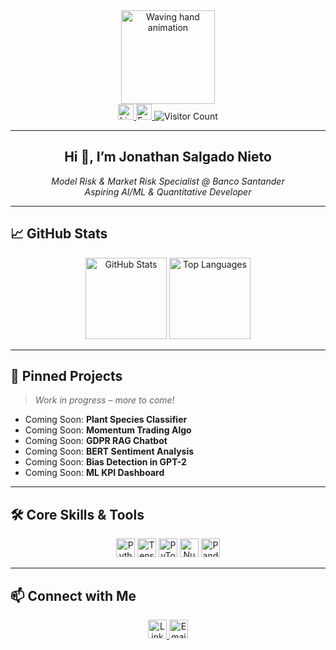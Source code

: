 <!-- Animated Header -->
<div align="center">
  <img height="150" src="https://media.giphy.com/media/M9gbBd9nbDrOTu1Mqx/giphy.gif" alt="Waving hand animation" />
</div> <!-- The animated header creates an immediate “hook” for visitors :contentReference[oaicite:0]{index=0} -->

<div align="center">
  <!-- Contact Badges -->
  <a href="https://www.linkedin.com/in/jonathan-salgado-nieto-67a88b87">
    <img src="https://img.shields.io/static/v1?message=LinkedIn&logo=linkedin&color=0077B5&style=for-the-badge" height="25" alt="LinkedIn Badge" />
  </a>
  <a href="mailto:salgado.n.jonathan@gmail.com">
    <img src="https://img.shields.io/static/v1?message=Email&logo=gmail&color=D14836&style=for-the-badge" height="25" alt="Email Badge" />
  </a>
  <img src="https://visitor-badge.laobi.icu/badge?page_id=Limman-qaidev.Limman-qaidev" alt="Visitor Count" /> <!-- Visitor badge demonstrates engagement :contentReference[oaicite:1]{index=1} -->
</div>

---

<h2 align="center">Hi 👋, I’m Jonathan Salgado Nieto</h2> <!-- A friendly but professional greeting :contentReference[oaicite:2]{index=2} -->

<p align="center">
  <em>Model Risk & Market Risk Specialist @ Banco Santander<br />
  Aspiring AI/ML & Quantitative Developer</em>
</p> <!-- Concise role and aspiration to set expectations  -->

---

## 📈 GitHub Stats  
<div align="center">
  <img src="https://github-readme-stats.vercel.app/api?username=Limman-qaidev&show_icons=true&theme=dracula" alt="GitHub Stats" height="130" />
  <img src="https://github-readme-stats.vercel.app/api/top-langs?username=Limman-qaidev&layout=compact&theme=dracula" alt="Top Languages" height="130" />
</div> <!-- Dynamic stats and languages chart highlight activity and skills   -->

---

## 🔭 Pinned Projects  

> *Work in progress – more to come!* <!-- Placeholders set expectations and invite revisit :contentReference[oaicite:6]{index=6} -->
<div align="left">

- Coming Soon: **Plant Species Classifier**  
- Coming Soon: **Momentum Trading Algo**  
- Coming Soon: **GDPR RAG Chatbot**  
- Coming Soon: **BERT Sentiment Analysis**  
- Coming Soon: **Bias Detection in GPT-2**  
- Coming Soon: **ML KPI Dashboard**  
</div>

---

## 🛠 Core Skills & Tools  
<div align="center">
  <img src="https://img.shields.io/badge/Python-3.11-blue?logo=python" alt="Python Badge" height="30" />
  <img src="https://img.shields.io/badge/TensorFlow-2.x-orange?logo=tensorflow" alt="TensorFlow Badge" height="30" />
  <img src="https://img.shields.io/badge/PyTorch-1.x-red?logo=pytorch" alt="PyTorch Badge" height="30" />
  <img src="https://img.shields.io/badge/NumPy-1.23-blue?logo=numpy" alt="NumPy Badge" height="30" />
  <img src="https://img.shields.io/badge/Pandas-1.5-blue?logo=pandas" alt="Pandas Badge" height="30" />
</div> <!-- Badges provide a clean visual summary of your tech stack  -->

---

## 📫 Connect with Me  
<div align="center">
  <a href="https://www.linkedin.com/in/jonathan-salgado-nieto-67a88b87">
    <img src="https://img.shields.io/badge/LinkedIn-Profile-blue?logo=linkedin" alt="LinkedIn" height="30" />
  </a>
  <a href="mailto:salgado.n.jonathan@gmail.com">
    <img src="https://img.shields.io/badge/Email-Contact-red?logo=gmail" alt="Email" height="30" />
  </a>
</div> <!-- Clean, uniform badges for contact links improve UX :contentReference[oaicite:8]{index=8} -->


